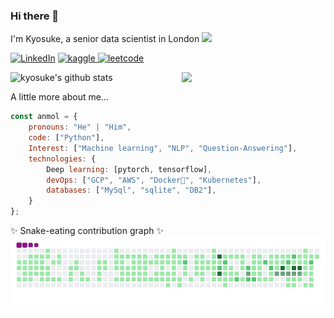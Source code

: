 ### Hi there 👋
I'm Kyosuke, a senior data scientist in London <img src="https://media.giphy.com/media/12oufCB0MyZ1Go/giphy.gif" width="50"></h2>

<p align="left">
    <a href="https://www.linkedin.com/in/kyosuke-morita-58329286/">
        <img width="32px" alt="LinkedIn" title="LinkedIn" src="https://i.imgur.com/yRpa1dQ.png"/></a>
    </a>
    <a href="https://www.kaggle.com/kyosukemorita">
        <img alt="kaggle" src="https://img.shields.io/badge/Kaggle-035a7d?&logo=kaggle&logoColor=white">
    </a>
    <a href="https://leetcode.com/kyosek">
        <img alt="leetcode" src="https://img.shields.io/badge/LeetCode-000000?&logo=LeetCode&logoColor=#d16c06">
    </a>
</p>

<img align='right' src="https://media.giphy.com/media/v1.Y2lkPTc5MGI3NjExMXNxZXBjZHA1ejFpNXZwYWlhaHloYjR2MnF2YWV2YXFiMmswdTRjayZlcD12MV9pbnRlcm5hbF9naWZfYnlfaWQmY3Q9Zw/mCRJDo24UvJMA/giphy.gif" width="230">

![kyosuke's github stats](https://github-readme-stats.vercel.app/api?username=kyosek&hide=contribs,issues&count_private=true&show_icons=true&theme=tokyonight)

A little more about me...

```javascript
const anmol = {
    pronouns: "He" | "Him",
    code: ["Python"],
    Interest: ["Machine learning", "NLP", "Question-Answering"],
    technologies: {
        Deep learning: [pytorch, tensorflow],
        devOps: ["GCP", "AWS", "Docker🐳", "Kubernetes"],
        databases: ["MySql", "sqlite", "DB2"],
    }
};
```

✨ Snake-eating contribution graph ✨
![snake gif](https://github.com/kyosek/kyosek/blob/output/github-contribution-grid-snake.gif)
